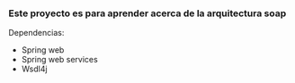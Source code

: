 ### Este proyecto es para aprender acerca de la arquitectura soap
Dependencias:
* Spring web
* Spring web services
* Wsdl4j